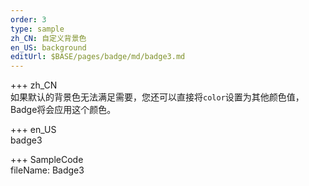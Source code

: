 ```yaml
---   
order: 3 
type: sample  
zh_CN: 自定义背景色
en_US: background
editUrl: $BASE/pages/badge/md/badge3.md
---      
```


+++ zh_CN   
如果默认的背景色无法满足需要，您还可以直接将<Code>color</Code>设置为其他颜色值，Badge将会应用这个颜色。


+++ en_US   
badge3

+++ SampleCode  
fileName: Badge3
